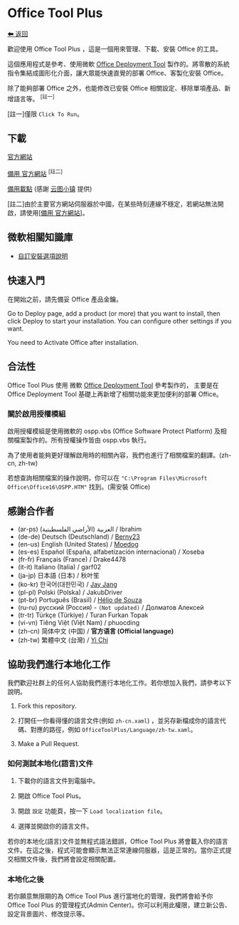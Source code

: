 ﻿# Office Tool Plus

[⬅ 返回](https://github.com/YerongAI/Office-Tool)

歡迎使用 Office Tool Plus ，這是一個用來管理、下載、安裝 Office 的工具。

這個應用程式是參考、使用微軟 [Office Deployment Tool](https://docs.microsoft.com/zh-tw/DeployOffice/overview-of-the-office-2016-deployment-tool) 製作的。將零散的系統指令集結成圖形化介面，讓大眾能快速直覺的部署 Office、客製化安裝 Office。

除了能夠部署 Office 之外，也能修改已安裝 Office 相關設定、移除單項產品、新增語言等。 <sup>[註一]</sup>

[註一]僅限 `Click To Run`。

## 下載

[官方網站](https://otp.landian.vip/)

[備用 官方網站](https://otp.cotpear.com/zh-tw/) <sup>[註二]</sup>

[備用載點](https://delivery.yuntu.dev/office-tool/) (感謝 [云图小镇](https://www.yuntu.dev/) 提供)

[註二]由於主要官方網站伺服器於中國，在某些時刻連線不穩定，若網站無法開啟，請使用[[備用 官方網站](https://otp.cotpear.com/zh-tw/)]。

## 微軟相關知識庫

- [自訂安裝選項說明](https://docs.microsoft.com/zh-tw/DeployOffice/configuration-options-for-the-office-2016-deployment-tool)

## 快速入門

在開始之前，請先備妥 Office 產品金鑰。

Go to Deploy page, add a product (or more) that you want to install, then click Deploy to start your installation. You can configure other settings if you want.

You need to Activate Office after installation.

## 合法性

Office Tool Plus 使用 微軟 [Office Deployment Tool](https://docs.microsoft.com/zh-tw/DeployOffice/overview-of-the-office-2016-deployment-tool) 參考製作的，
主要是在 Office Deployment Tool 基礎上再新增了相關功能來更加便利的部署 Office。

### 關於啟用授權模組

啟用授權模組是使用微軟的 ospp.vbs (Office Software Protect Platform) 及相關檔案製作的。所有授權操作皆由 ospp.vbs 執行。

為了使用者能夠更好理解啟用時的相關內容，我們也進行了相關檔案的翻譯。(zh-cn, zh-tw)

若想查詢相關檔案的操作說明，你可以在 ````"C:\Program Files\Microsoft Office\Office16\OSPP.HTM"```` 找到。(需安裝 Office)

## 感謝合作者

- (ar-ps) العربية (الأراضي الفلسطينية) / Ibrahim
- (de-de) Deutsch (Deutschland) / [Berny23](https://steamcommunity.com/id/Berny23)
- (en-us) English (United States) / [Moedog](https://prprpr.love)
- (es-es) Español (España, alfabetización internacional) / Xoseba
- (fr-fr) Français (France) / Drake4478
- (it-it) Italiano (Italia) / garf02
- (ja-jp) 日本語 (日本) / 秋叶笙
- (ko-kr) 한국어(대한민국) / [Jay Jang](https://github.com/yaeyaya)
- (pl-pl) Polski (Polska) / JakubDriver
- (pt-br) Português (Brasil) / [Hélio de Souza](https://sway.office.com/RVue6qySNJ2DzYrs?ref=Link)
- (ru-ru) русский (Россия) - `(Not updated)` / Долматов Алексей
- (tr-tr) Türkçe (Türkiye) / Turan Furkan Topak
- (vi-vn) Tiêng Việt (Việt Nam) / phuocding
- (zh-cn) 简体中文 (中国) / **官方语言 (Official language)**
- (zh-tw) 繁體中文 (台灣) / [Yi Chi](https://github.com/chiyi4488)

## 協助我們進行本地化工作

我們歡迎社群上的任何人協助我們進行本地化工作。若你想加入我們，請參考以下說明。

1. Fork this repository.

2. 打開任一你看得懂的語言文件(例如 ````zh-cn.xaml````) ，並另存新檔成你的語言代碼、對應的路徑，例如 ````OfficeToolPlus/Language/zh-tw.xaml````。

3. Make a Pull Request.

### 如何測試本地化(語言)文件

1. 下載你的語言文件到電腦中。

2. 開啟 Office Tool Plus。

3. 開啟 `設定` 功能頁，按一下 ````Load localization file````。

4. 選擇並開啟你的語言文件。

若你的本地化(語言)文件並無程式語法錯誤，Office Tool Plus 將會載入你的語言文件。在這之後，程式可能會顯示無法正常連線伺服器，這是正常的。當你正式提交相關文件後，我們將會設定相關配置。

### 本地化之後

若你願意無限期的為 Office Tool Plus 進行當地化的管理，我們將會給予你 Office Tool Plus 的管理程式(Admin Center)。你可以利用此權限，建立新公告、設定背景圖片、修改提示等。
